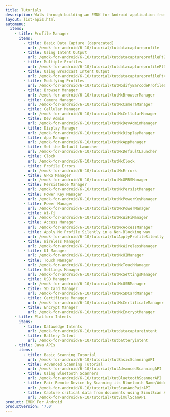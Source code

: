 ```yaml
---
title: Tutorials
description: Walk through building an EMDK for Android application from the ground up with one of the following tutorials. Each tutorial includes step by step instructions and associate code.
layout: list-apis.html
automenu:
  items:
    - title: Profile Manager
      items:
        - title: Basic Data Capture (deprecated)
          url: /emdk-for-android/6-10/tutorial/tutdatacaptureprofile
        - title: Using Intent Output
          url: /emdk-for-android/6-10/tutorial/tutdatacaptureprofilePt2
        - title: Multiple Profiles
          url: /emdk-for-android/6-10/tutorial/tutdatacaptureprofilePt3
        - title: Using Broadcast Intent Output
          url: /emdk-for-android/6-10/tutorial/tutdatacaptureprofilePt4
        - title: Modifying Profiles
          url: /emdk-for-android/6-10/tutorial/tutModifyBarcodeProfileSettings
        - title: Browser Manager
          url: /emdk-for-android/6-10/tutorial/tutMxBrowserManager
        - title: Camera Manager
          url: /emdk-for-android/6-10/tutorial/tutMxCameraManager
        - title: Cellular Manager
          url: /emdk-for-android/6-10/tutorial/tutMxCellularManager
        - title: Dev Admin
          url: /emdk-for-android/6-10/tutorial/tutMxDevAdminManager
        - title: Display Manager
          url: /emdk-for-android/6-10/tutorial/tutMxDisplayManager
        - title: App Manager
          url: /emdk-for-android/6-10/tutorial/tutMxAppManager
        - title: Set the Default Launcher
          url: /emdk-for-android/6-10/tutorial/tutMxDefaultLauncher
        - title: Clock
          url: /emdk-for-android/6-10/tutorial/tutMxClock
        - title: Profile Errors
          url: /emdk-for-android/6-10/tutorial/tutMxErrors
        - title: GPRS Manager
          url: /emdk-for-android/6-10/tutorial/tutMxGPRSManager
        - title: Persistence Manager
          url: /emdk-for-android/6-10/tutorial/tutMxPersistManager
        - title: Power Key Manager
          url: /emdk-for-android/6-10/tutorial/tutMxPowerKeyManager
        - title: Power Manager
          url: /emdk-for-android/6-10/tutorial/tutMxPowerManager
        - title: Wi-Fi
          url: /emdk-for-android/6-10/tutorial/tutMxWiFiManager
        - title: Access Manager
          url: /emdk-for-android/6-10/tutorial/tutMxAccessManager
        - title: Apply Mx Profile Silently in a Non-Blocking way
          url: /emdk-for-android/6-10/tutorial/tutApplyProfileSilently
        - title: Wireless Manager
          url: /emdk-for-android/6-10/tutorial/tutMxWirelessManager
        - title: UI Manager
          url: /emdk-for-android/6-10/tutorial/tutMxUIManager
        - title: Touch Manager
          url: /emdk-for-android/6-10/tutorial/tutMxTouchManager
        - title: Settings Manager
          url: /emdk-for-android/6-10/tutorial/tutMxSettingsManager
        - title: USB Manager
          url: /emdk-for-android/6-10/tutorial/tutMxUSBManager
        - title: SD Card Manager
          url: /emdk-for-android/6-10/tutorial/tutMxSDCardManager
        - title: Certificate Manager
          url: /emdk-for-android/6-10/tutorial/tutMxCertificateManager
        - title: Encrypt Manager
          url: /emdk-for-android/6-10/tutorial/tutMxEncryptManager
    - title: Platform Intents
      items:
        - title: Datawedge Intents
          url: /emdk-for-android/6-10/tutorial/tutdatacaptureintent
        - title: Battery Intent
          url: /emdk-for-android/6-10/tutorial/tutbatteryintent
    - title: Java APIs
      items:
        - title: Basic Scanning Tutorial
          url: /emdk-for-android/6-10/tutorial/tutBasicScanningAPI
        - title: Advanced Scanning Tutorial
          url: /emdk-for-android/6-10/tutorial/tutAdvancedScanningAPI
        - title: Using Bluetooth Scanners
          url: /emdk-for-android/6-10/tutorial/tutBluetoothScannerAPI
        - title: Pair Remote Device by Scanning its Bluetooth Name/Address
          url: /emdk-for-android/6-10/tutorial/tutScanAndPairAPI
        - title: Capture critical data from documents using SimulScan API
          url: /emdk-for-android/6-10/tutorial/tutSimulScanAPI
product: EMDK For Android
productversion: '7.0'
---
```



















